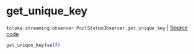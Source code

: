 # get_unique_key
`toloka.streaming.observer.PoolStatusObserver.get_unique_key` | [Source code](https://github.com/Toloka/toloka-kit/blob/v1.2.3/src/streaming/observer.py#L192)

```python
get_unique_key(self)
```

